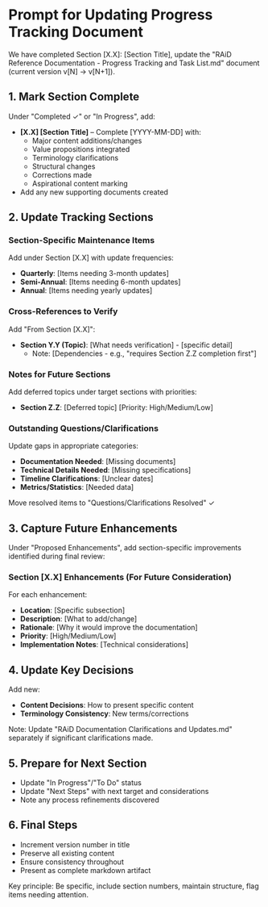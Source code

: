 # Prompt for Updating Progress Tracking Document

We have completed Section [X.X]: [Section Title], update the "RAiD Reference Documentation - Progress Tracking and Task List.md" document (current version v[N] → v[N+1]).

## 1. Mark Section Complete
Under "Completed ✓" or "In Progress", add:
- **[X.X] [Section Title]** – Complete [YYYY-MM-DD] with:
  - Major content additions/changes
  - Value propositions integrated
  - Terminology clarifications
  - Structural changes
  - Corrections made
  - Aspirational content marking
- Add any new supporting documents created

## 2. Update Tracking Sections

### Section-Specific Maintenance Items
Add under Section [X.X] with update frequencies:
- **Quarterly**: [Items needing 3-month updates]
- **Semi-Annual**: [Items needing 6-month updates]
- **Annual**: [Items needing yearly updates]

### Cross-References to Verify
Add "From Section [X.X]":
- **Section Y.Y (Topic)**: [What needs verification] - [specific detail]
  - Note: [Dependencies - e.g., "requires Section Z.Z completion first"]

### Notes for Future Sections
Add deferred topics under target sections with priorities:
- **Section Z.Z**: [Deferred topic] [Priority: High/Medium/Low]

### Outstanding Questions/Clarifications
Update gaps in appropriate categories:
- **Documentation Needed**: [Missing documents]
- **Technical Details Needed**: [Missing specifications]
- **Timeline Clarifications**: [Unclear dates]
- **Metrics/Statistics**: [Needed data]

Move resolved items to "Questions/Clarifications Resolved" ✓

## 3. Capture Future Enhancements
Under "Proposed Enhancements", add section-specific improvements identified during final review:
### Section [X.X] Enhancements (For Future Consideration)
For each enhancement:
- **Location**: [Specific subsection]
- **Description**: [What to add/change]
- **Rationale**: [Why it would improve the documentation]
- **Priority**: [High/Medium/Low]
- **Implementation Notes**: [Technical considerations]

## 4. Update Key Decisions
Add new:
- **Content Decisions**: How to present specific content
- **Terminology Consistency**: New terms/corrections

Note: Update "RAiD Documentation Clarifications and Updates.md" separately if significant clarifications made.

## 5. Prepare for Next Section
- Update "In Progress"/"To Do" status
- Update "Next Steps" with next target and considerations
- Note any process refinements discovered

## 6. Final Steps
- Increment version number in title
- Preserve all existing content
- Ensure consistency throughout
- Present as complete markdown artifact

Key principle: Be specific, include section numbers, maintain structure, flag items needing attention.